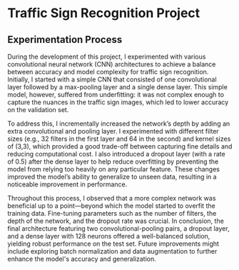 # Traffic Sign Recognition Project

## Experimentation Process

During the development of this project, I experimented with various convolutional neural network (CNN) architectures to achieve a balance between accuracy and model complexity for traffic sign recognition. Initially, I started with a simple CNN that consisted of one convolutional layer followed by a max-pooling layer and a single dense layer. This simple model, however, suffered from underfitting: it was not complex enough to capture the nuances in the traffic sign images, which led to lower accuracy on the validation set.

To address this, I incrementally increased the network’s depth by adding an extra convolutional and pooling layer. I experimented with different filter sizes (e.g., 32 filters in the first layer and 64 in the second) and kernel sizes of (3,3), which provided a good trade-off between capturing fine details and reducing computational cost. I also introduced a dropout layer (with a rate of 0.5) after the dense layer to help reduce overfitting by preventing the model from relying too heavily on any particular feature. These changes improved the model’s ability to generalize to unseen data, resulting in a noticeable improvement in performance. 

Throughout this process, I observed that a more complex network was beneficial up to a point—beyond which the model started to overfit the training data. Fine-tuning parameters such as the number of filters, the depth of the network, and the dropout rate was crucial. In conclusion, the final architecture featuring two convolutional-pooling pairs, a dropout layer, and a dense layer with 128 neurons offered a well-balanced solution, yielding robust performance on the test set. Future improvements might include exploring batch normalization and data augmentation to further enhance the model's accuracy and generalization.
